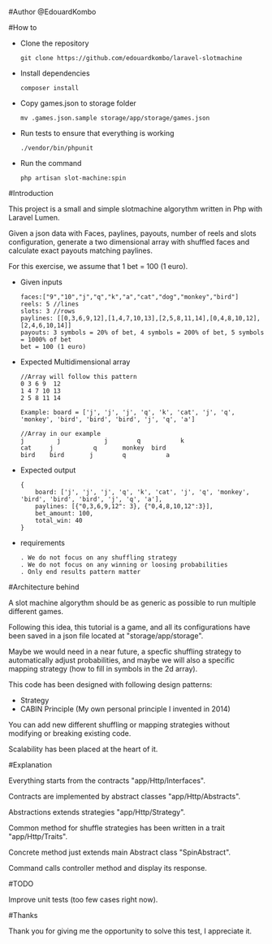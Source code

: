 #Author
@EdouardKombo


#How to
  - Clone the repository
  
        git clone https://github.com/edouardkombo/laravel-slotmachine

  - Install dependencies
      
        composer install
        
  - Copy games.json to storage folder
      
        mv .games.json.sample storage/app/storage/games.json
        
  - Run tests to ensure that everything is working
      
        ./vendor/bin/phpunit
        
  - Run the command
      
        php artisan slot-machine:spin
        
        

#Introduction

This project is a small and simple slotmachine algorythm written in Php with Laravel Lumen.

Given a json data with Faces, paylines, payouts, number of reels and slots configuration, generate a two dimensional array with shuffled faces and calculate exact payouts matching paylines.

For this exercise, we assume that 1 bet = 100 (1 euro).


  - Given inputs
  
        faces:["9","10","j","q","k","a","cat","dog","monkey","bird"]
        reels: 5 //lines
        slots: 3 //rows
        paylines: [[0,3,6,9,12],[1,4,7,10,13],[2,5,8,11,14],[0,4,8,10,12],[2,4,6,10,14]]
        payouts: 3 symbols = 20% of bet, 4 symbols = 200% of bet, 5 symbols = 1000% of bet
        bet = 100 (1 euro)

  - Expected Multidimensional array
       
        //Array will follow this pattern
        0 3 6 9  12
        1 4 7 10 13
        2 5 8 11 14
           
        Example: board = ['j', 'j', 'j', 'q', 'k', 'cat', 'j', 'q', 'monkey', 'bird', 'bird', 'bird', 'j', 'q', 'a']   
            
        //Array in our example
        j         j            j        q           k
        cat     j           q       monkey  bird
        bird    bird       j        q           a

  - Expected output
      
        {
            board: ['j', 'j', 'j', 'q', 'k', 'cat', 'j', 'q', 'monkey', 'bird', 'bird', 'bird', 'j', 'q', 'a'],
            paylines: [{"0,3,6,9,12": 3}, {"0,4,8,10,12":3}],
            bet_amount: 100,
            total_win: 40
        }
        
        
  - requirements
      
        . We do not focus on any shuffling strategy
        . We do not focus on any winning or loosing probabilities
        . Only end results pattern matter

       
#Architecture behind

A slot machine algorythm should be as generic as possible to run multiple different games.

Following this idea, this tutorial is a game, and all its configurations have been saved in a json file located at "storage/app/storage".

Maybe we would need in a near future, a specfic shuffling strategy to automatically adjust probabilities, and maybe we will also a specific mapping strategy (how to fill in symbols in the 2d array).

This code has been designed with following design patterns:

- Strategy
- CABIN Principle (My own personal principle I invented in 2014)

You can add new different shuffling or mapping strategies without modifying or breaking existing code.

Scalability has been placed at the heart of it.


#Explanation

Everything starts from the contracts "app/Http/Interfaces".

Contracts are implemented by abstract classes "app/Http/Abstracts".

Abstractions extends strategies "app/Http/Strategy".

Common method for shuffle strategies has been written in a trait "app/Http/Traits".

Concrete method just extends main Abstract class "SpinAbstract".

Command calls controller method and display its response.


#TODO

Improve unit tests (too few cases right now).


#Thanks

Thank you for giving me the opportunity to solve this test, I appreciate it.